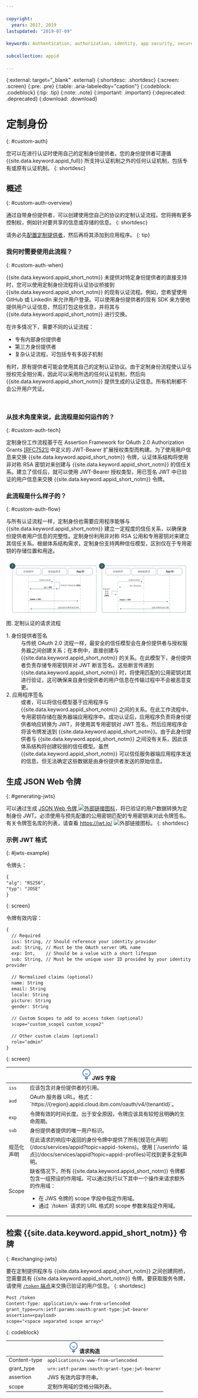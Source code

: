 ```yaml
---

copyright:
  years: 2017, 2019
lastupdated: "2019-07-09"

keywords: Authentication, authorization, identity, app security, secure, custom, proprietary, 

subcollection: appid

---
```


{:external: target="_blank" .external}
{:shortdesc: .shortdesc}
{:screen: .screen}
{:pre: .pre}
{:table: .aria-labeledby="caption"}
{:codeblock: .codeblock}
{:tip: .tip}
{:note: .note}
{:important: .important}
{:deprecated: .deprecated}
{:download: .download}

# 定制身份
{: #custom-auth}

您可以在进行认证时使用自己的定制身份提供者。您的身份提供者可遵循 {{site.data.keyword.appid_full}} 所支持认证机制之外的任何认证机制，包括专有或原有认证机制。
{: shortdesc}

## 概述
{: #custom-auth-overview}

通过自带身份提供者，可以创建使用您自己的协议的定制认证流程。您将拥有更多控制权，例如针对要共享的信息或存储的信息。
{: shortdesc}

请务必先[配置定制提供者](/docs/services/appid?topic=appid-custom-identity)，然后再将其添加到应用程序。
{: tip}

### 我何时需要使用此流程？
{: #custom-auth-when}

{{site.data.keyword.appid_short_notm}} 未提供对特定身份提供者的直接支持时，您可以使用定制身份流程将认证协议桥接到 {{site.data.keyword.appid_short_notm}} 的现有认证流程。例如，您希望使用 GitHub 或 LinkedIn 来允许用户登录。可以使用身份提供者的现有 SDK 来方便地提供用户认证信息，然后打包这些信息，并将其与 {{site.data.keyword.appid_short_notm}} 进行交换。

在许多情况下，需要不同的认证流程：

 - 专有内部身份提供者
 - 第三方身份提供者
 - 复杂认证流程，可包括专有多因子机制

有时，原有提供者可能会使用其自己的定制认证协议。由于定制身份流程使认证与授权完全相分离，因此可以采用所选的任何认证机制，然后向 {{site.data.keyword.appid_short_notm}} 提供生成的认证信息。所有机制都不会公开用户凭证。

</br>

### 从技术角度来说，此流程是如何运作的？
{: #custom-auth-tech}

定制身份工作流程基于在 Assertion Framework for OAuth 2.0 Authorization Grants [[RFC7521]](https://tools.ietf.org/html/rfc7523#section-2.1) 中定义的 JWT-Bearer 扩展授权类型而构建。为了使用用户信息来交换 {{site.data.keyword.appid_short_notm}} 令牌，认证体系结构将使用非对称 RSA 密钥对来创建与 {{site.data.keyword.appid_short_notm}} 的信任关系。建立了信任后，就可以使用 JWT-Bearer 授权类型，用已签名 JWT 中已验证的用户信息来交换 {{site.data.keyword.appid_short_notm}} 令牌。

### 此流程是什么样子的？
{: #custom-auth-flow}

与所有认证流程一样，定制身份也需要应用程序能够与 {{site.data.keyword.appid_short_notm}} 建立一定程度的信任关系，以确保身份提供者用户信息的完整性。定制身份利用非对称 RSA 公用和专用密钥对来建立其信任关系。根据体系结构需求，定制身份支持两种信任模型，区别仅在于专用密钥的存储位置和用途。

![定制认证请求流程](images/customauth.png)
图. 定制认证的请求流程

<dl>
  <dt>1. 身份提供者签名</dt>
    <dd>与传统 OAuth 2.0 流程一样，最安全的信任模型会在身份提供者与授权服务器之间创建关系；在本例中，直接创建与 {{site.data.keyword.appid_short_notm}} 的关系。在此模型下，身份提供者负责存储专用密钥并对 JWT 断言签名。这些断言传递到 {{site.data.keyword.appid_short_notm}} 时，将使用匹配的公用密钥对其进行验证，这可确保来自身份提供者的用户信息在传输过程中不会被恶意变更。</dd>
  <dt>2. 应用程序签名</dt>
    <dd>或者，可以将信任模型基于应用程序与 {{site.data.keyword.appid_short_notm}} 之间的关系。在此工作流程中，专用密钥存储在服务器端应用程序中。成功认证后，应用程序负责将身份提供者响应转换为 JWT，并使用其专用密钥对 JWT 签名，然后应用程序会将该令牌发送到 {{site.data.keyword.appid_short_notm}}。由于此身份提供者与 {{site.data.keyword.appid_short_notm}} 之间没有关系，因此该体系结构将创建较弱的信任模型。虽然 {{site.data.keyword.appid_short_notm}} 可以信任服务器端应用程序发送的信息，但无法确定这些数据是由身份提供者发送的原始信息。</dd>
</dl>


## 生成 JSON Web 令牌
{: #generating-jwts}

可以通过生成 <a href="https://tools.ietf.org/html/rfc7515" target="blank">JSON Web 令牌 <img src="../../icons/launch-glyph.svg" alt="外部链接图标"></a>，将已验证的用户数据转换为定制身份 JWT。必须使用与预先配置的公用密钥匹配的专用密钥来对此令牌签名。有关令牌签名库的列表，请查看 <a href="https://jwt.io/" target="blank">https://jwt.io/ <img src="../../icons/launch-glyph.svg" alt="外部链接图标"></a>。
{: shortdesc}

### 示例 JWT 格式
{: #jwts-example}

令牌头：
  ```
  {
  "alg": "RS256",
  "typ": "JOSE"
  }
  ```
  {: screen}

令牌有效内容：
  ```
  {
    // Required
    iss: String, // Should reference your identity provider
    aud: String, // Must be the OAuth server URL name
    exp: Int,    // Should be a value with a short lifespan
    sub: String, // Must be the unique user ID provided by your identity provider

    // Normalized claims (optional)
    name: String
    email: String
    locale: String
    picture: String
    gender: String

    // Custom Scopes to add to access token (optional)
    scope="custom_scope1 custom_scope2"

    // Other custom claims (optional)
    role="admin"
  }
  ```
  {: screen}

  <table>
  <thead>
    <th colspan=2><img src="images/idea.png" alt="“更多信息”图标"/> JWS 字段</th>
  </thead>
  <tbody>
    <tr>
      <td><code>iss</code></td>
      <td>应该包含对身份提供者的引用。</td>
    </tr>
    <tr>
      <td><code>aud</code></td>
      <td>OAuth 服务器 URL。格式：`https://{region}.appid.cloud.ibm.com/oauth/v4/{tenantId}`。</td>
    </tr>
    <tr>
      <td><code>exp</code></td>
      <td>令牌有效的时间长度。出于安全原因，令牌应该具有较短且明确的生命周期。</td>
    </tr>
    <tr>
      <td><code>sub</code></td>
      <td>身份提供者提供的唯一用户标识。</td>
    </tr>
    <tr>
      <td>规范化声明</td>
      <td>在此请求的响应中返回的身份令牌中提供了所有[规范化声明](/docs/services/appid?topic=appid-tokens)。使用 [`/userinfo` 端点](/docs/services/appid?topic=appid-profiles)可找到更多定制声明。</td>
    </tr>
    <tr>
      <td>Scope</td>
      <td>缺省情况下，所有 {{site.data.keyword.appid_short_notm}} 令牌都包含一组预设的作用域。可以通过执行以下其中一个操作来请求额外的作用域：<ul><li> 在 JWS 令牌的 scope 字段中指定作用域。</li> <li>通过 `/token` 请求的 URL 格式的 scope 参数来指定作用域。</li></ul></td>
    </tr>
  </tbody>
  </table>

## 检索 {{site.data.keyword.appid_short_notm}} 令牌
{: #exchanging-jwts}

要在定制提供程序与 {{site.data.keyword.appid_short_notm}} 之间创建网桥，您需要具有 {{site.data.keyword.appid_short_notm}} 令牌。要获取服务令牌，请使用 [`/token` 端点](https://us-south.appid.cloud.ibm.com/swagger-ui/#/Authorization_Server_V4/token)来交换已验证的用户信息。
{: shortdesc}

  ```
  Post /token
  Content-Type: application/x-www-from-urlencoded
  grant_type=urn:ietf:params:oauth:grant-type:jwt-bearer
  assertion=<payload>
  scope="<space separated scope array>"
  ```
  {: codeblock}
  <table>
    <thead>
      <th colspan=2><img src="images/idea.png" alt="“更多信息”图标"/> 请求构造</th>
    </thead>
    <tbody>
      <tr>
        <td>Content-type</td>
        <td><code>applications/x-www-from-urlencoded</code></td>
      </tr>
      <tr>
        <td>grant_type</td>
        <td><code>urn:ietf:params:oauth:grant-type:jwt-bearer</code></td>
      </tr>
      <tr>
        <td>assertion</td>
        <td>JWS 有效内容字符串。</td>
      </tr>
      <tr>
        <td>scope</td>
        <td>定制作用域的空格分隔列表。</td>
      </tr>
    </tbody>
  </table>
